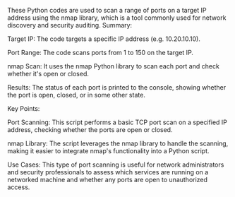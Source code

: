 These Python codes are used to scan a range of ports on a target IP address using the nmap library, which is a tool commonly used for network discovery and security auditing. 
Summary:

Target IP: The code targets a specific IP address (e.g. 10.20.10.10).

Port Range: The code scans ports from 1 to 150 on the target IP.

nmap Scan: It uses the nmap Python library to scan each port and check whether it's open or closed.

Results: The status of each port is printed to the console, showing whether the port is open, closed, or in some other state.

Key Points:

Port Scanning: This script performs a basic TCP port scan on a specified IP address, checking whether the ports are open or closed.

nmap Library: The script leverages the nmap library to handle the scanning, making it easier to integrate nmap's functionality into a Python script.

Use Cases: This type of port scanning is useful for network administrators and security professionals to assess which services are running on a networked machine and whether any ports are open to unauthorized access.
